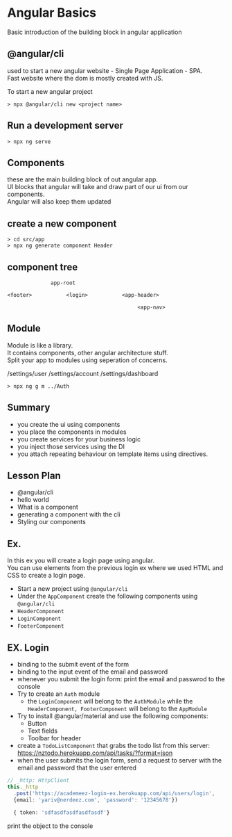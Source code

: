 # Angular Basics

Basic introduction of the building block in angular application

## @angular/cli

used to start a new angular website - Single Page Application - SPA.  
Fast website where the dom is mostly created with JS.  

To start a new angular project

```
> npx @angular/cli new <project name>
```

## Run a development server

```
> npx ng serve
```

## Components

these are the main building block of out angular app.  
UI blocks that angular will take and draw part of our ui from our components.  
Angular will also keep them updated

## create a new component

```
> cd src/app
> npx ng generate component Header
```

## component tree

                  app-root
                  
    <footer>           <login>           <app-header>
    
                                              <app-nav>
                                              
      
      
## Module

Module is like a library.  
It contains components, other angular architecture stuff.  
Split your app to modules using seperation of concerns.  

/settings/user
/settings/account
/settings/dashboard

 ```
 > npx ng g m ../Auth
 ```
                                      
## Summary

- you create the ui using components
- you place the components in modules
- you create services for your business logic
- you inject those services using the DI
- you attach repeating behaviour on template items using directives.

## Lesson Plan

- @angular/cli
- hello world
- What is a component
- generating a component with the cli
- Styling our components


## Ex.

In this ex you will create a login page using angular.  
You can use elements from the previous login ex where we used HTML and CSS to create a login page.  

- Start a new project using `@angular/cli`
- Under the `AppComponent` create the following components using `@angular/cli`
- `HeaderComponent`
- `LoginComponent`
- `FooterComponent`

## EX. Login

- binding to the submit event of the form
- binding to the input event of the email and password
- whenever you submit the login form: print the email and passwrod to the console
- Try to create an `Auth` module
  - the `LoginComponent` will belong to the `AuthModule` while the `HeaderComponent, FooterComponent` will belong to the `AppModule`
- Try to install @angular/material and use the following components:
  - Button
  - Text fields
  - Toolbar for header
- create a `TodoListComponent` that grabs the todo list from this server: https://nztodo.herokuapp.com/api/tasks/?format=json
- when the user submits the login form, send a request to server with the email and password that the user entered

```typescript
// _http: HttpClient
this._http
  .post('https://academeez-login-ex.herokuapp.com/api/users/login', 
  {email: 'yariv@nerdeez.com', 'password': '12345678'})
  
  { token: 'sdfasdfasdfasdfasdf'}
```

print the object to the console


